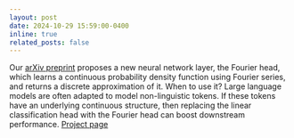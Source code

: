```yaml
---
layout: post
date: 2024-10-29 15:59:00-0400
inline: true
related_posts: false
---
```


Our [arXiv preprint](https://arxiv.org/abs/2410.22269) proposes a new neural network layer, the Fourier head, which learns a continuous probability density function using Fourier series, and returns a discrete approximation of it. When to use it? Large language models are often adapted to model non-linguistic tokens. If these tokens have an underlying continuous structure, then replacing the linear classification head with the Fourier head can boost downstream performance. [Project page](https://nategillman.com/fourier-head)
